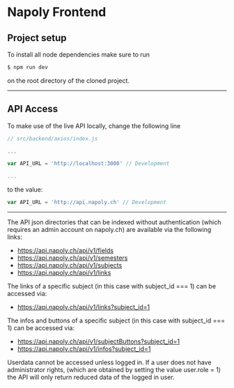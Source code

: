 # Napoly Frontend

## Project setup

To install all node dependencies make sure to run
``` bash
$ npm run dev
```
on the root directory of the cloned project.

---

## API Access
To make use of the live API locally, change the following line

``` javascript
// src/backend/axios/index.js

...

var API_URL = 'http://localhost:3000' // Development

...

```

to the value:

``` javascript
var API_URL = 'http://api.napoly.ch' // Development
```
---

The API json directories that can be indexed without authentication (which requires an admin account on napoly.ch) are available via
the following links:

- https://api.napoly.ch/api/v1/fields
- https://api.napoly.ch/api/v1/semesters
- https://api.napoly.ch/api/v1/subjects
- https://api.napoly.ch/api/v1/links

The links of a specific subject (in this case with subject_id === 1) 
can be accessed via:

- https://api.napoly.ch/api/v1/links?subject_id=1

The infos and buttons of a specific subject (in this case with subject_id === 1) 
can be accessed via:

- https://api.napoly.ch/api/v1/subjectButtons?subject_id=1
- https://api.napoly.ch/api/v1/infos?subject_id=1

Userdata cannot be accessed unless logged in. If a user does not have administrator 
rights, (which are obtained by setting the value user.role = 1) the API will only
return reduced data of the logged in user.
